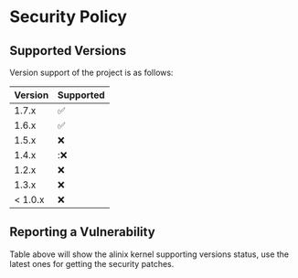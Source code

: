 # Security Policy

## Supported Versions

Version support of the  project is as follows:

| Version | Supported          |
| ------- | ------------------ |
| 1.7.x   | :white_check_mark: |
| 1.6.x   | :white_check_mark: |
| 1.5.x   | :x:  |
| 1.4.x   | ::x:  |
| 1.2.x   | :x:                |
| 1.3.x  | :x:   |
| < 1.0.x  | :x:                |

## Reporting a Vulnerability

Table above will show the alinix kernel supporting versions status, use the latest ones for getting the security patches.
